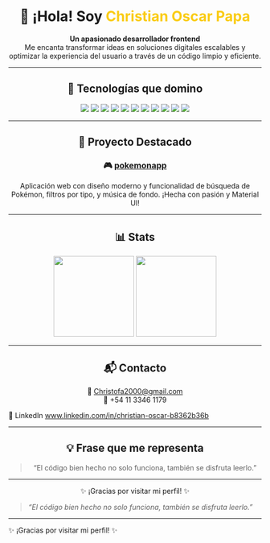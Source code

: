 <!-- Encabezado con estilo -->

<h1 align="center">👋 ¡Hola! Soy <span style="color:#facc15;">Christian Oscar Papa</span></h1>

<p align="center">
  <strong>Un apasionado desarrollador frontend</strong><br/>
  Me encanta transformar ideas en soluciones digitales escalables y optimizar la experiencia del usuario a través de un código limpio y eficiente.
</p>

---

<!-- Tecnologías principales -->

<h2 align="center">🚀 Tecnologías que domino</h2>

<p align="center">
  <img src="https://img.shields.io/badge/React-61DAFB?style=for-the-badge&logo=react&logoColor=000" />
  <img src="https://img.shields.io/badge/Next.js-000000?style=for-the-badge&logo=next.js" />
  <img src="https://img.shields.io/badge/TypeScript-3178C6?style=for-the-badge&logo=typescript&logoColor=fff" />
  <img src="https://img.shields.io/badge/Node.js-339933?style=for-the-badge&logo=node.js&logoColor=fff" />
  <img src="https://img.shields.io/badge/Tailwind-06B6D4?style=for-the-badge&logo=tailwindcss" />
  <img src="https://img.shields.io/badge/MUI-007FFF?style=for-the-badge&logo=mui" />
  <img src="https://img.shields.io/badge/Chakra_UI-319795?style=for-the-badge&logo=chakra-ui&logoColor=white" />
  <img src="https://img.shields.io/badge/Bootstrap-7952B3?style=for-the-badge&logo=bootstrap" />
  <img src="https://img.shields.io/badge/CSS3-1572B6?style=for-the-badge&logo=css3" />
  <img src="https://img.shields.io/badge/Zustand-000000?style=for-the-badge&logo=react&logoColor=white" />
  <img src="https://img.shields.io/badge/Redux-764ABC?style=for-the-badge&logo=redux&logoColor=white" />
</p>

---

<!-- Proyecto destacado -->

<h2 align="center">🎯 Proyecto Destacado</h2>

<div align="center">
  <h3>🎮 <a href="https://github.com/Christofa2000/pokemonapp">pokemonapp</a></h3>
  <p>Aplicación web con diseño moderno y funcionalidad de búsqueda de Pokémon, filtros por tipo, y música de fondo. ¡Hecha con pasión y Material UI!</p>
</div>

---

<!-- Estadísticas de GitHub -->

<h2 align="center">📊 Stats</h2>

<p align="center">
  <img src="https://github-readme-stats.vercel.app/api?username=Christofa2000&show_icons=true&theme=tokyonight" height="160" />
  <img src="https://github-readme-stats.vercel.app/api/top-langs/?username=Christofa2000&layout=compact&theme=tokyonight" height="160" />
</p>

---

<!-- Contacto -->

<h2 align="center">📬 Contacto</h2>

<p align="center">
  📧 <a href="mailto:Christofa2000@gmail.com">Christofa2000@gmail.com</a> <br/>
  📱 +54 11 3346 1179 <br/>

  💼 LinkedIn www.linkedin.com/in/christian-oscar-b8362b36b
</p>

---

<h2 align="center">💡 Frase que me representa</h2>

<blockquote align="center">“El código bien hecho no solo funciona, también se disfruta leerlo.”</blockquote>

---

<p align="center">
  ✨ ¡Gracias por visitar mi perfil! ✨
</p>

> *“El código bien hecho no solo funciona, también se disfruta leerlo.”*

---

✨ ¡Gracias por visitar mi perfil! ✨

